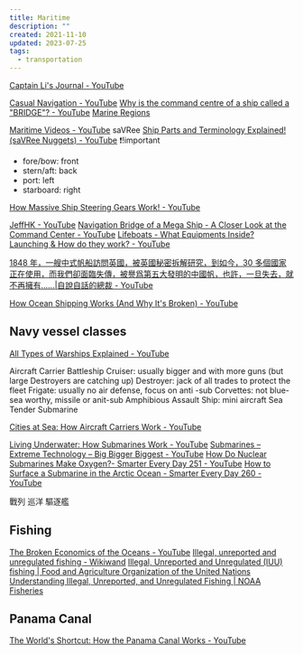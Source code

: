 ```yaml
---
title: Maritime
description: ""
created: 2021-11-10
updated: 2023-07-25
tags:
  - transportation
---
```


[Captain Li's Journal - YouTube](https://www.youtube.com/channel/UCUCycRb1bBBVOj-x96EfMNQ)

[Casual Navigation - YouTube](https://www.youtube.com/channel/UC5_HIscbiDZM0dMX-nCksuA)
[Why is the command centre of a ship called a "BRIDGE"? - YouTube](https://www.youtube.com/watch?v=RDKRF7utpTw)
[Marine Regions](https://www.marineregions.org/eezmapper.php)

[Maritime Videos - YouTube](https://www.youtube.com/playlist?list=PLjoH8XiKuSWkRcjHgH9XkspX2b0EdXVeX) saVRee
[Ship Parts and Terminology Explained! (saVRee Nuggets) - YouTube](https://www.youtube.com/watch?v=Xm-F2rPU_NU) ❗!important

- fore/bow: front
- stern/aft: back
- port: left
- starboard: right

[How Massive Ship Steering Gears Work! - YouTube](https://www.youtube.com/watch?v=99PkWjURKTY)

[JeffHK - YouTube](https://www.youtube.com/channel/UCGpdSarF_FdCygiA1tOl6Cg)
[Navigation Bridge of a Mega Ship - A Closer Look at the Command Center - YouTube](https://www.youtube.com/watch?v=Bj3_peT4u9M)
[Lifeboats - What Equipments Inside? Launching & How do they work? - YouTube](https://www.youtube.com/watch?v=MZLkiTwh10M)

[1848 年，一艘中式帆船訪問英國，被英國秘密拆解研究，到如今，30 多個國家正在使用，而我們卻面臨失傳，被譽爲第五大發明的中國帆，也許，一旦失去，就不再擁有……|自說自話的總裁 - YouTube](https://www.youtube.com/watch?v=fDi-syrnibU)

[How Ocean Shipping Works (And Why It's Broken) - YouTube](https://www.youtube.com/watch?v=8d5d_HXGeMA)

## Navy vessel classes

[All Types of Warships Explained - YouTube](https://www.youtube.com/watch?v=303_Xj8FKJU)

Aircraft Carrier
Battleship
Cruiser: usually bigger and with more guns (but large Destroyers are catching up)
Destroyer: jack of all trades to protect the fleet
Frigate: usually no air defense, focus on anti -sub
Corvettes: not blue-sea worthy, missile or anit-sub
Amphibious Assault Ship: mini aircraft
Sea Tender
Submarine

[Cities at Sea: How Aircraft Carriers Work - YouTube](https://www.youtube.com/watch?v=c0pS3Zx7Fc8)

[Living Underwater: How Submarines Work - YouTube](https://www.youtube.com/watch?v=gdy0gBVWAzE)
[Submarines – Extreme Technology – Big Bigger Biggest - YouTube](https://www.youtube.com/watch?v=1Esapb0gT3w)
[How Do Nuclear Submarines Make Oxygen?- Smarter Every Day 251 - YouTube](https://www.youtube.com/watch?v=g3Ud6mHdhlQ)
[How to Surface a Submarine in the Arctic Ocean - Smarter Every Day 260 - YouTube](https://www.youtube.com/watch?v=XFJnWp1tAdU)

戰列
巡洋
驅逐艦

## Fishing

[The Broken Economics of the Oceans - YouTube](https://www.youtube.com/watch?v=73ygHs4Kwcs)
[Illegal, unreported and unregulated fishing - Wikiwand](https://www.wikiwand.com/en/Illegal,_unreported_and_unregulated_fishing)
[Illegal, Unreported and Unregulated (IUU) fishing | Food and Agriculture Organization of the United Nations](https://www.fao.org/iuu-fishing/en/)
[Understanding Illegal, Unreported, and Unregulated Fishing | NOAA Fisheries](https://www.fisheries.noaa.gov/insight/understanding-illegal-unreported-and-unregulated-fishing)

## Panama Canal

[The World's Shortcut: How the Panama Canal Works - YouTube](https://www.youtube.com/watch?v=KgsxapE27NU)
